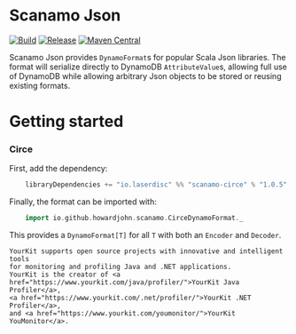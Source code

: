 # Scanamo Json
[![Build](https://github.com/laserdisc-io/scanamo-json/actions/workflows/build.yml/badge.svg)](https://github.com/laserdisc-io/scanamo-json/actions/workflows/build.yml)
[![Release](https://github.com/laserdisc-io/scanamo-json/actions/workflows/release.yml/badge.svg)](https://github.com/laserdisc-io/scanamo-json/actions/workflows/release.yml)
[![Maven Central](https://maven-badges.herokuapp.com/maven-central/io.laserdisc/scanamo-circe_2.12/badge.svg)](https://maven-badges.herokuapp.com/maven-central/io.laserdisc/scanamo-json_2.12)

Scanamo Json provides `DynamoFormat`s for popular Scala Json libraries. The format will serialize directly to DynamoDB `AttributeValue`s, allowing full use of DynamoDB while allowing arbitrary Json objects to be stored or reusing existing formats.

# Getting started

### Circe

First, add the dependency:

```scala
    libraryDependencies += "io.laserdisc" %% "scanamo-circe" % "1.0.5"
```

Finally, the format can be imported with:

```scala
    import io.github.howardjohn.scanamo.CirceDynamoFormat._
```

This provides a `DynamoFormat[T]` for all `T` with both an `Encoder` and `Decoder`.

```
YourKit supports open source projects with innovative and intelligent tools
for monitoring and profiling Java and .NET applications.
YourKit is the creator of <a href="https://www.yourkit.com/java/profiler/">YourKit Java Profiler</a>,
<a href="https://www.yourkit.com/.net/profiler/">YourKit .NET Profiler</a>,
and <a href="https://www.yourkit.com/youmonitor/">YourKit YouMonitor</a>.
```
